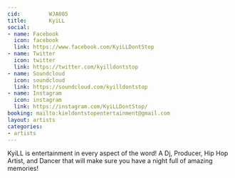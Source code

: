 ```yaml
---
cid:         WJA005
title:       KyiLL
social:
- name: Facebook
  icon: facebook
  link: https://www.facebook.com/KyiLLDontStop
- name: Twitter
  icon: twitter
  link: https://twitter.com/kyilldontstop
- name: Soundcloud
  icon: soundcloud
  link: https://soundcloud.com/kyilldontstop
- name: Instagram
  icon: instagram
  link: https://instagram.com/KyiLLDontStop/
booking: mailto:kieldontstopentertainment@gmail.com
layout: artists
categories:
- artists
---
```


KyiLL is entertainment in every aspect of the word! A Dj, Producer, Hip Hop Artist, and Dancer that will make sure you have a night full of amazing memories!
